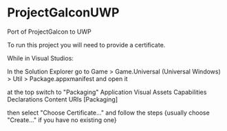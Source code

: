 # ProjectGalconUWP
Port of ProjectGalcon to UWP

To run this project you will need to provide a certificate.

While in Visual Studios:

In the Solution Explorer go to 
	Game > Game.Universal (Universal Windows) > Util > Package.appxmanifest
and open it

at the top switch to "Packaging"
	Application		Visual Assets	Capabilities	Declarations	Content URIs	[Packaging]
	
then select "Choose Certificate..." and follow the steps
	{usually choose "Create..." if you have no existing one}
